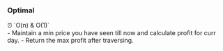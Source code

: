 ### Optimal
<aside>
⏰ `O(n) & O(1)`
</aside>
- Maintain a min price you have seen till now and calculate profit for curr day.
- Return the max profit after traversing.